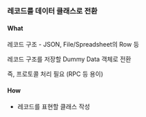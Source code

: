 ### 레코드를 데이터 클래스로 전환
#### What
레코드 구조 - JSON, File/Spreadsheet의 Row 등 

레코드 구조를 저장할 Dummy Data 객체로 전환

즉, 프로토콜 처리 필요 (RPC 등 용이)

#### How
- 레코드를 표현할 클래스 작성